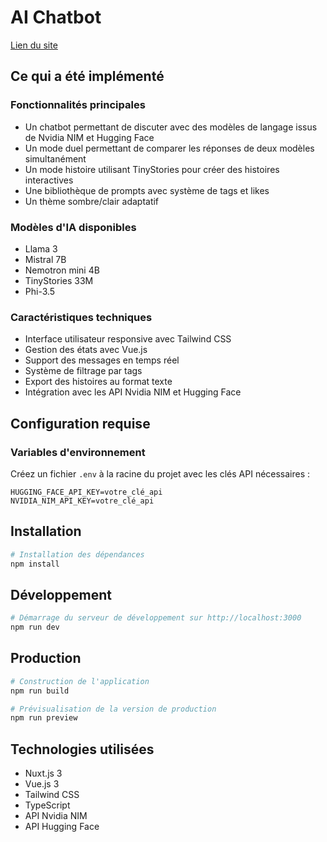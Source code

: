 # AI Chatbot

[Lien du site](https://ai-chatbot-flax-alpha.vercel.app/)

## Ce qui a été implémenté

### Fonctionnalités principales
- Un chatbot permettant de discuter avec des modèles de langage issus de Nvidia NIM et Hugging Face
- Un mode duel permettant de comparer les réponses de deux modèles simultanément
- Un mode histoire utilisant TinyStories pour créer des histoires interactives
- Une bibliothèque de prompts avec système de tags et likes
- Un thème sombre/clair adaptatif

### Modèles d'IA disponibles
- Llama 3
- Mistral 7B
- Nemotron mini 4B
- TinyStories 33M
- Phi-3.5

### Caractéristiques techniques
- Interface utilisateur responsive avec Tailwind CSS
- Gestion des états avec Vue.js
- Support des messages en temps réel
- Système de filtrage par tags
- Export des histoires au format texte
- Intégration avec les API Nvidia NIM et Hugging Face

## Configuration requise

### Variables d'environnement
Créez un fichier `.env` à la racine du projet avec les clés API nécessaires :
```
HUGGING_FACE_API_KEY=votre_clé_api
NVIDIA_NIM_API_KEY=votre_clé_api
```

## Installation

```bash
# Installation des dépendances
npm install
```

## Développement

```bash
# Démarrage du serveur de développement sur http://localhost:3000
npm run dev
```

## Production

```bash
# Construction de l'application
npm run build

# Prévisualisation de la version de production
npm run preview
```

## Technologies utilisées
- Nuxt.js 3
- Vue.js 3
- Tailwind CSS
- TypeScript
- API Nvidia NIM
- API Hugging Face
